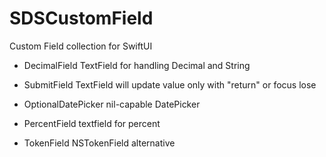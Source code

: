 # SDSCustomField

Custom Field collection for SwiftUI

- DecimalField
   TextField for handling Decimal and String

- SubmitField
   TextField will update value only with "return" or focus lose
   
- OptionalDatePicker
   nil-capable DatePicker

- PercentField
   textfield for percent

- TokenField
   NSTokenField alternative
   
